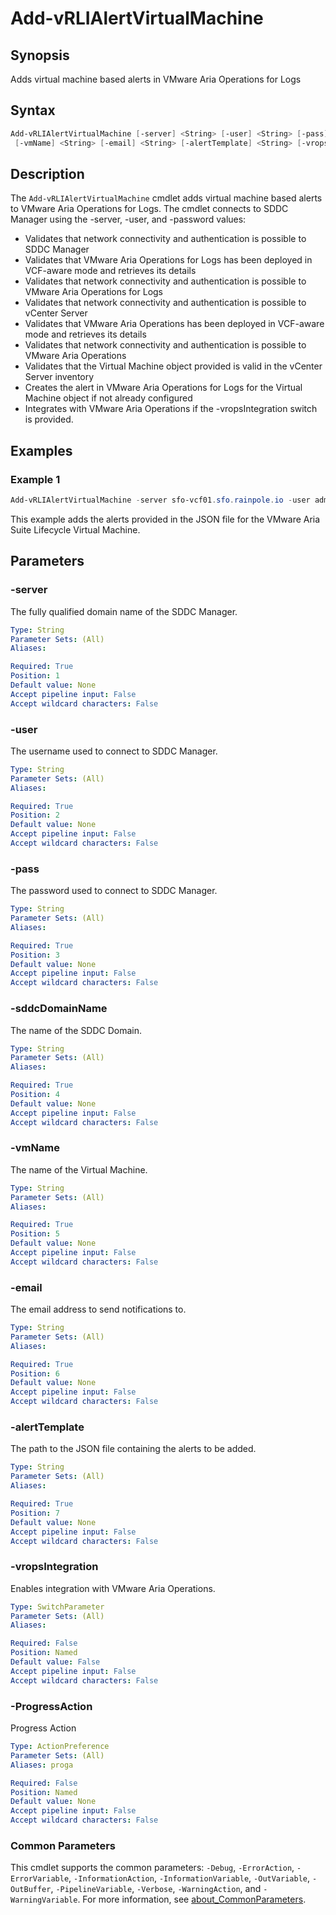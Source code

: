# Add-vRLIAlertVirtualMachine

## Synopsis

Adds virtual machine based alerts in VMware Aria Operations for Logs

## Syntax

```powershell
Add-vRLIAlertVirtualMachine [-server] <String> [-user] <String> [-pass] <String> [-sddcDomainName] <String>
 [-vmName] <String> [-email] <String> [-alertTemplate] <String> [-vropsIntegration] [-ProgressAction <ActionPreference>] [<CommonParameters>]
```

## Description

The `Add-vRLIAlertVirtualMachine` cmdlet adds virtual machine based alerts to VMware Aria Operations for Logs.
The cmdlet connects to SDDC Manager using the -server, -user, and -password values:

- Validates that network connectivity and authentication is possible to SDDC Manager
- Validates that VMware Aria Operations for Logs has been deployed in VCF-aware mode and retrieves its details
- Validates that network connectivity and authentication is possible to VMware Aria Operations for Logs
- Validates that network connectivity and authentication is possible to vCenter Server
- Validates that VMware Aria Operations has been deployed in VCF-aware mode and retrieves its details
- Validates that network connectivity and authentication is possible to VMware Aria Operations
- Validates that the Virtual Machine object provided is valid in the vCenter Server inventory
- Creates the alert in VMware Aria Operations for Logs for the Virtual Machine object if not already configured
- Integrates with VMware Aria Operations if the -vropsIntegration switch is provided.

## Examples

### Example 1

```powershell
Add-vRLIAlertVirtualMachine -server sfo-vcf01.sfo.rainpole.io -user administrator@vsphere.local -pass VMw@re1! -sddcDomainName sfo-m01 -vmName xint-vrslcm01 -email administrator@rainpole.io -alertTemplate ".\SampleNotifications\aria-operations-logs-alerts-vm-asl.json" -vropsIntegration
```

This example adds the alerts provided in the JSON file for the VMware Aria Suite Lifecycle Virtual Machine.

## Parameters

### -server

The fully qualified domain name of the SDDC Manager.

```yaml
Type: String
Parameter Sets: (All)
Aliases:

Required: True
Position: 1
Default value: None
Accept pipeline input: False
Accept wildcard characters: False
```

### -user

The username used to connect to SDDC Manager.

```yaml
Type: String
Parameter Sets: (All)
Aliases:

Required: True
Position: 2
Default value: None
Accept pipeline input: False
Accept wildcard characters: False
```

### -pass

The password used to connect to SDDC Manager.

```yaml
Type: String
Parameter Sets: (All)
Aliases:

Required: True
Position: 3
Default value: None
Accept pipeline input: False
Accept wildcard characters: False
```

### -sddcDomainName

The name of the SDDC Domain.

```yaml
Type: String
Parameter Sets: (All)
Aliases:

Required: True
Position: 4
Default value: None
Accept pipeline input: False
Accept wildcard characters: False
```

### -vmName

The name of the Virtual Machine.

```yaml
Type: String
Parameter Sets: (All)
Aliases:

Required: True
Position: 5
Default value: None
Accept pipeline input: False
Accept wildcard characters: False
```

### -email

The email address to send notifications to.

```yaml
Type: String
Parameter Sets: (All)
Aliases:

Required: True
Position: 6
Default value: None
Accept pipeline input: False
Accept wildcard characters: False
```

### -alertTemplate

The path to the JSON file containing the alerts to be added.

```yaml
Type: String
Parameter Sets: (All)
Aliases:

Required: True
Position: 7
Default value: None
Accept pipeline input: False
Accept wildcard characters: False
```

### -vropsIntegration

Enables integration with VMware Aria Operations.

```yaml
Type: SwitchParameter
Parameter Sets: (All)
Aliases:

Required: False
Position: Named
Default value: False
Accept pipeline input: False
Accept wildcard characters: False
```

### -ProgressAction

Progress Action

```yaml
Type: ActionPreference
Parameter Sets: (All)
Aliases: proga

Required: False
Position: Named
Default value: None
Accept pipeline input: False
Accept wildcard characters: False
```

### Common Parameters

This cmdlet supports the common parameters: `-Debug`, `-ErrorAction`, `-ErrorVariable`, `-InformationAction`, `-InformationVariable`, `-OutVariable`, `-OutBuffer`, `-PipelineVariable`, `-Verbose`, `-WarningAction`, and `-WarningVariable`. For more information, see [about_CommonParameters](http://go.microsoft.com/fwlink/?LinkID=113216).
